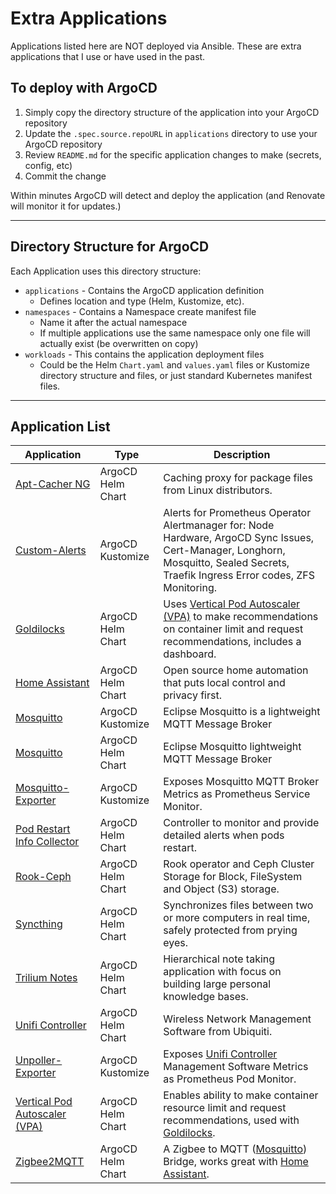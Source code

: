# Extra Applications

Applications listed here are NOT deployed via Ansible.  These are extra applications that I use or have used in the past.  

## To deploy with ArgoCD

1. Simply copy the directory structure of the application into your ArgoCD repository
2. Update the `.spec.source.repoURL` in `applications` directory to use your ArgoCD repository
3. Review `README.md` for the specific application changes to make (secrets, config, etc)
4. Commit the change

Within minutes ArgoCD will detect and deploy the application (and Renovate will monitor it for updates.)

---

## Directory Structure for ArgoCD

Each Application uses this directory structure:

* `applications` - Contains the ArgoCD application definition
  * Defines location and type (Helm, Kustomize, etc).
* `namespaces` - Contains a Namespace create manifest file
  * Name it after the actual namespace
  * If multiple applications use the same namespace only one file will actually exist (be overwritten on copy)
* `workloads` - This contains the application deployment files
  * Could be the Helm `Chart.yaml` and `values.yaml` files or Kustomize directory structure and files, or just standard Kubernetes manifest files.

---

## Application List

| Application | Type | Description |
| ----- | ----------- |-----------------|
| [Apt-Cacher NG](./apt-cacher-ng-argocd-helm/)| ArgoCD Helm Chart | Caching proxy for package files from Linux distributors. |
| [Custom-Alerts](./custom-alerts/)| ArgoCD Kustomize | Alerts for Prometheus Operator Alertmanager for: Node Hardware, ArgoCD Sync Issues, Cert-Manager, Longhorn, Mosquitto, Sealed Secrets, Traefik Ingress Error codes, ZFS Monitoring. |
| [Goldilocks](./goldilocks/) | ArgoCD Helm Chart | Uses [Vertical Pod Autoscaler (VPA)](./vpa/) to make recommendations on container limit and request recommendations, includes a dashboard. |
| [Home Assistant](./home-assistant-argocd-helm/) | ArgoCD Helm Chart | Open source home automation that puts local control and privacy first.|
| [Mosquitto](./mosquitto/) | ArgoCD Kustomize | Eclipse Mosquitto is a lightweight MQTT Message Broker |
| [Mosquitto](./mosquitto-argocd-helm/) | ArgoCD Helm Chart | Eclipse Mosquitto lightweight MQTT Message Broker |
| [Mosquitto-Exporter](./mosquitto-exporter/) |  ArgoCD Kustomize | Exposes Mosquitto MQTT Broker Metrics as Prometheus Service Monitor. |
| [Pod Restart Info Collector](./pod-restart-info-collector/) | ArgoCD Helm Chart | Controller to monitor and provide detailed alerts when pods restart. |
| [Rook-Ceph](./rook-ceph-argocd-helm/) | ArgoCD Helm Chart | Rook operator and Ceph Cluster Storage for Block, FileSystem and Object (S3) storage. |
| [Syncthing](./syncthing-argocd-helm/) | ArgoCD Helm Chart | Synchronizes files between two or more computers in real time, safely protected from prying eyes. |
| [Trilium Notes](./trilium-notes-argocd-helm/) | ArgoCD Helm Chart | Hierarchical note taking application with focus on building large personal knowledge bases. |
| [Unifi Controller](./unifi-controller-argocd-helm/) | ArgoCD Helm Chart | Wireless Network Management Software from Ubiquiti. |
| [Unpoller-Exporter](./unpoller-exporter/) | ArgoCD Kustomize | Exposes [Unifi Controller](./unifi-controller/) Management Software Metrics as Prometheus Pod Monitor. |
| [Vertical Pod Autoscaler (VPA)](./vpa/) | ArgoCD Helm Chart | Enables ability to make container resource limit and request recommendations, used with [Goldilocks](./goldilocks/). |
| [Zigbee2MQTT](./zigbee2mqtt-argocd-helm/) | ArgoCD Helm Chart |A Zigbee to MQTT ([Mosquitto](./mosquitto/)) Bridge, works great with [Home Assistant](./home-assistant-argocd-helm/).

